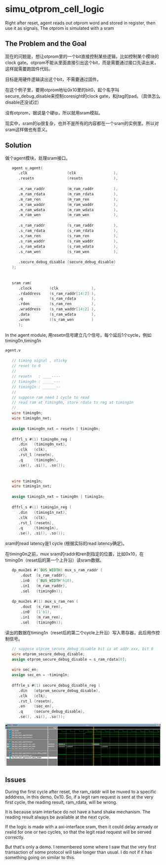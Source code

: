 # simu_otprom_cell_logic

Right after reset, agent reads out otprom word and stored in register, then use it as signals. The otprom is simulated with a sram

## The Problem and the Goal


现在的问题是，想让otprom里的一个bit直接控制某些逻辑，比如控制某个模块的clock gate。otprom不能从里面直接引出这个bit，而是需要通过接口先读出来，这样就需要跑固件代码。

目标是用硬件逻辑读出这个bit，不需要通过固件。

在这个例子里，要用otprom地址0x10里的bit0，起个名字叫secure_debug_disable来控制coresight的clock gate，和jtag的pad。（具体怎么disable还没试过）

没有otprom，据说是个硬ip，所以就用sram模拟。

现实中，sram的ip很复杂，也并不是所有的内容都在一个sram的实例里。所以对sram这样做也有意义。


## Solution

做个agent模块，处理sram接口。

`````verilog
   agent u_agent(
      .clk                  (clk                 ),
      .resetn               (resetn              ),

      .m_ram_raddr          (m_ram_raddr         ),
      .m_ram_rdata          (m_ram_rdata         ),
      .m_ram_ren            (m_ram_ren           ),
      .m_ram_waddr          (m_ram_waddr         ),
      .m_ram_wdata          (m_ram_wdata         ),
      .m_ram_wen            (m_ram_wen           ),

      .s_ram_raddr          (s_ram_raddr         ),
      .s_ram_rdata          (s_ram_rdata         ),
      .s_ram_ren            (s_ram_ren           ),
      .s_ram_waddr          (s_ram_waddr         ),
      .s_ram_wdata          (s_ram_wdata         ),
      .s_ram_wen            (s_ram_wen           ),

      .secure_debug_disable (secure_debug_disable)
   );

   
   sram ram(
      .clock        (clk               ),
      .rdaddress    (s_ram_raddr[14:2] ),
      .q            (s_ram_rdata       ),
      .rden         (s_ram_ren         ),
      .wraddress    (s_ram_waddr[14:2] ),
      .data         (s_ram_wdata       ),
      .wren         (|s_ram_wen        )
      );
`````


In the agent module, 用resetn信号建立几个信号，每个延后1个cycle，例如timing0n,timing1n


`````verilog
agent.v

   // timing signal , sticky
   // reset to 0
   //
   // resetn   : ____----
   // timing0n : _____---
   // timing1n : ______--
   //
   // suppose ram need 1 cycle to read
   // read ram at timing0n, store rdata to reg at timing1n
   //
   wire timing0n;
   wire timing0n_nxt;

   assign timing0n_nxt = resetn | timing0n;

   dffrl_s #(1) timing0n_reg (
      .din   (timing0n_nxt),
      .clk   (clk),
      .rst_l (resetn),
      .q     (timing0n), 
      .se(), .si(), .so());


   wire timing1n;
   wire timing1n_nxt;

   assign timing1n_nxt = timing0n | timing1n;

   dffrl_s #(1) timing1n_reg (
      .din   (timing1n_nxt),
      .clk   (clk),
      .rst_l (resetn),
      .q     (timing1n), 
      .se(), .si(), .so());
`````


sram的read latency是1 cycle (根据实际的read latency确定)。

在timing0n之前，mux sram的raddr和ren到指定的位置，比如0x10，在timing0n（reset后的第一个上升沿）读sram数据。

`````verilog
   dp_mux2es #(`BUS_WIDTH) mux_s_ram_raddr (
	   .dout  (s_ram_raddr),
	   .in0   (`BUS_WIDTH'h10),
	   .in1   (m_ram_raddr),
	   .sel   (timing0n));

   dp_mux2es #(1) mux_s_ram_ren (
	   .dout  (s_ram_ren),
	   .in0   (1'b1),
	   .in1   (m_ram_ren),
	   .sel   (timing0n));
`````

读出的数据在timing1n（reset后的第二个cycle上升沿）写入寄存器，此后用作控制信号。

`````verilog
   // suppose otprom_secure_debug_disable bit is at addr xxx, bit 0
   wire otprom_secure_debug_disable;
   assign otprom_secure_debug_disable = s_ram_rdata[0];

   wire sec_en;
   assign sec_en = ~timing1n;

   dffrle_s #(1) secure_debug_disable_reg (
      .din   (otprom_secure_debug_disable),
      .clk   (clk),
      .rst_l (resetn),
      .en    (sec_en),
      .q     (secure_debug_disable), 
      .se(), .si(), .so());
`````

![screenshot0](https://github.com/whensungoesdown/whensungoesdown.github.io/raw/main/_posts/2023-06-28-0.png)


## Issues

During the first cycle after reset, the ram_raddr will be muxed to a specific adddress, in this demo, 0x10. So, if a legit ram request is sent at the very first cycle, the reading result, ram_rdata, will be wrong.

It is because sram interface do not have a hand shake mechanism. The reading result always be available at the next cycle.

If the logic is made with a axi-interface sram, then it could delay arready or rvalid for one or two cycles, so that the legit read request will be served correctly.

But that's only a demo. I remembered some where I saw that the very first transaction of some protocol will take longer than usual. I do not if it has something going on similar to this.
